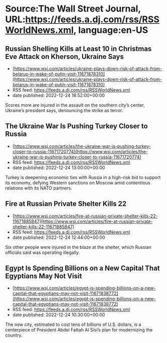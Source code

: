# Source:The Wall Street Journal, URL:https://feeds.a.dj.com/rss/RSSWorldNews.xml, language:en-US

## Russian Shelling Kills at Least 10 in Christmas Eve Attack on Kherson, Ukraine Says
 - [https://www.wsj.com/articles/ukraine-plays-down-risk-of-attack-from-belarus-in-wake-of-putin-visit-11671878310](https://www.wsj.com/articles/ukraine-plays-down-risk-of-attack-from-belarus-in-wake-of-putin-visit-11671878310)
 - RSS feed: https://feeds.a.dj.com/rss/RSSWorldNews.xml
 - date published: 2022-12-24 18:52:00+00:00

Scores more are injured in the assault on the southern city’s center, Ukraine’s president says, denouncing the strike as terror.

## The Ukraine War Is Pushing Turkey Closer to Russia
 - [https://www.wsj.com/articles/the-ukraine-war-is-pushing-turkey-closer-to-russia-11671720774](https://www.wsj.com/articles/the-ukraine-war-is-pushing-turkey-closer-to-russia-11671720774)
 - RSS feed: https://feeds.a.dj.com/rss/RSSWorldNews.xml
 - date published: 2022-12-24 13:00:00+00:00

Turkey is deepening economic ties with Russia in a high-risk bid to support its economy, defying Western sanctions on Moscow amid contentious relations with its NATO partners.

## Fire at Russian Private Shelter Kills 22
 - [https://www.wsj.com/articles/fire-at-russian-private-shelter-kills-22-11671885847](https://www.wsj.com/articles/fire-at-russian-private-shelter-kills-22-11671885847)
 - RSS feed: https://feeds.a.dj.com/rss/RSSWorldNews.xml
 - date published: 2022-12-24 12:44:00+00:00

Six other people were injured in the blaze at the shelter, which Russian officials said was operating illegally.

## Egypt Is Spending Billions on a New Capital That Egyptians May Not Visit
 - [https://www.wsj.com/articles/egypt-is-spending-billions-on-a-new-capital-that-egyptians-may-not-visit-11671838772](https://www.wsj.com/articles/egypt-is-spending-billions-on-a-new-capital-that-egyptians-may-not-visit-11671838772)
 - RSS feed: https://feeds.a.dj.com/rss/RSSWorldNews.xml
 - date published: 2022-12-24 10:30:00+00:00

The new city, estimated to cost tens of billions of U.S. dollars, is a centerpiece of President Abdel Fattah Al Sisi’s plan for modernizing the country.

